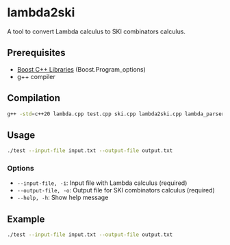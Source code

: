 # lambda2ski

A tool to convert Lambda calculus to SKI combinators calculus.

## Prerequisites

- [Boost C++ Libraries](https://www.boost.org/) (Boost.Program_options)
- g++ compiler

## Compilation

```bash
g++ -std=c++20 lambda.cpp test.cpp ski.cpp lambda2ski.cpp lambda_parser.cpp -lboost_program_options -o test
```

## Usage

```bash
./test --input-file input.txt --output-file output.txt
```

### Options

- `--input-file, -i`: Input file with Lambda calculus (required)
- `--output-file, -o`: Output file for SKI combinators calculus (required)
- `--help, -h`: Show help message

## Example

```bash
./test --input-file input.txt --output-file output.txt
```
